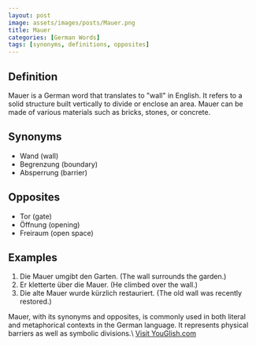 ```yaml
---
layout: post
image: assets/images/posts/Mauer.png
title: Mauer
categories: [German Words]
tags: [synonyms, definitions, opposites]
---
```

## Definition
Mauer is a German word that translates to "wall" in English. It refers to a solid structure built vertically to divide or enclose an area. Mauer can be made of various materials such as bricks, stones, or concrete.

## Synonyms
- Wand (wall)
- Begrenzung (boundary)
- Absperrung (barrier)

## Opposites
- Tor (gate)
- Öffnung (opening)
- Freiraum (open space)

## Examples
1. Die Mauer umgibt den Garten. (The wall surrounds the garden.)
2. Er kletterte über die Mauer. (He climbed over the wall.)
3. Die alte Mauer wurde kürzlich restauriert. (The old wall was recently restored.)

Mauer, with its synonyms and opposites, is commonly used in both literal and metaphorical contexts in the German language. It represents physical barriers as well as symbolic divisions.\ <a id="yg-widget-0" class="youglish-widget" data-query="Mauer" data-lang="german" data-components="8412" data-auto-start="0" data-bkg-color="theme_light" data-title="How%20to%20pronounce%20Mauer%20in%20German"  rel="nofollow" href="https://youglish.com">Visit YouGlish.com</a><script async src="https://youglish.com/public/emb/widget.js" charset="utf-8"></script>